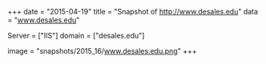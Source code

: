 
+++
date = "2015-04-19"
title = "Snapshot of http://www.desales.edu"
data = "www.desales.edu"

Server = ["IIS"]
domain = ["desales.edu"]

  image = "snapshots/2015_16/www.desales.edu.png"
+++
#
